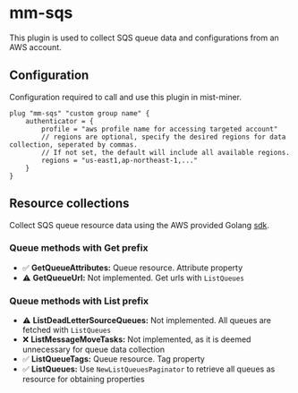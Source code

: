# mm-sqs
This plugin is used to collect SQS queue data and configurations from an AWS account.

## Configuration
Configuration required to call and use this plugin in mist-miner.

```hcl
plug "mm-sqs" "custom group name" {
    authenticator = {
        profile = "aws profile name for accessing targeted account"
        // regions are optional, specify the desired regions for data collection, seperated by commas.
        // If not set, the default will include all available regions.
        regions = "us-east1,ap-northeast-1,..."
    }
}
```

## Resource collections

Collect SQS queue resource data using the AWS provided Golang [sdk](https://pkg.go.dev/github.com/aws/aws-sdk-go-v2/service/sqs).

### Queue methods with Get prefix
- :white_check_mark: **GetQueueAttributes:** Queue resource. Attribute property
- :warning: **GetQueueUrl:** Not implemented. Get urls with `ListQueues`

### Queue methods with List prefix
- :warning: **ListDeadLetterSourceQueues:** Not implemented. All queues are fetched with `ListQueues`
- :x: **ListMessageMoveTasks:** Not implemented, as it is deemed unnecessary for queue data collection
- :white_check_mark: **ListQueueTags:** Queue resource. Tag property
- :white_check_mark: **ListQueues:** Use `NewListQueuesPaginator` to retrieve all queues as resource for obtaining properties
